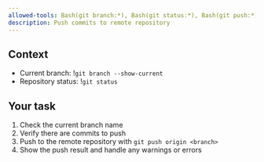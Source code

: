 ```yaml
---
allowed-tools: Bash(git branch:*), Bash(git status:*), Bash(git push:*)
description: Push commits to remote repository
---
```


## Context
- Current branch: !`git branch --show-current`
- Repository status: !`git status`

## Your task
1. Check the current branch name
2. Verify there are commits to push
3. Push to the remote repository with `git push origin <branch>`
4. Show the push result and handle any warnings or errors